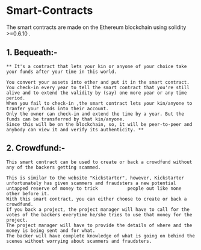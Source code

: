 # Smart-Contracts

   The smart contracts are made on the Ethereum blockchain using solidity >=0.6.10 .
   
   ## 1. Bequeath:-
    ** It's a contract that lets your kin or anyone of your choice take your funds after your time in this world. 
    
    You convert your assets into ether and put it in the smart contract.
    You check-in every year to tell the smart contract that you're still alive and to extend the validity by (say) one more year or any time period. 
    When you fail to check-in ,the smart contract lets your kin/anyone to tranfer your funds into their account.
    Only the owner can check-in and extend the time by a year. But the funds can be transferred by that kin/anyone.
    Since this will be on the blockchain, so, it will be peer-to-peer and anybody can view it and verify its authenticity. **
    
   ## 2. Crowdfund:-
    This smart contract can be used to create or back a crowdfund without any of the backers getting scammed.
    
    This is similar to the website "Kickstarter", however, Kickstarter unfortunately has given scammers and fraudsters a new potential untapped reserve of money to trick           people out like none other before it.
    With this smart contract, you can either choose to create or back a crowdfund.
    If you back a project, the project manager will have to call for the votes of the backers everytime he/she tries to use that money for the project.
    The project manager will have to provide the details of where and the money is being sent and for what.
    The backer will have complete knowledge of what is going on behind the scenes without worrying about scammers and fraudsters.
    
    
    
